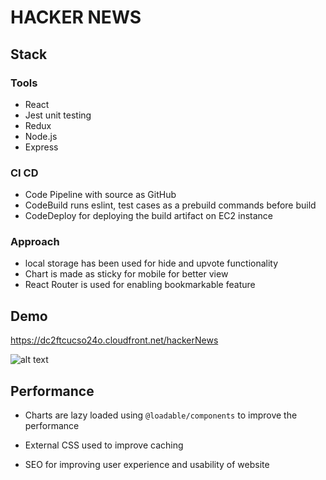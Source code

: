 
# HACKER NEWS

## Stack

### Tools
 - React
 - Jest unit testing
 - Redux
 - Node.js
 - Express

### CI CD
 - Code Pipeline with source as GitHub
 - CodeBuild runs eslint, test cases as a prebuild commands before build
 - CodeDeploy for deploying the build artifact on EC2 instance

### Approach

- local storage has been used for hide and upvote functionality
- Chart is made as sticky for mobile for better view
- React Router is used for enabling bookmarkable feature

## Demo

https://dc2ftcucso24o.cloudfront.net/hackerNews

![alt text]( "Diagram")



## Performance

 - Charts are lazy loaded using `@loadable/components` to improve the performance

 - External CSS used to improve caching

 - SEO for improving user experience and usability of website



 